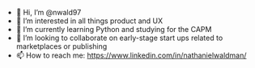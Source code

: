 - 👋 Hi, I’m @nwald97
- 👀 I’m interested in all things product and UX
- 🌱 I’m currently learning Python and studying for the CAPM
- 💞️ I’m looking to collaborate on early-stage start ups related to marketplaces or publishing
- 📫 How to reach me: https://www.linkedin.com/in/nathanielwaldman/ 

<!---
nwald97/nwald97 is a ✨ special ✨ repository because its `README.md` (this file) appears on your GitHub profile.
You can click the Preview link to take a look at your changes.
--->
